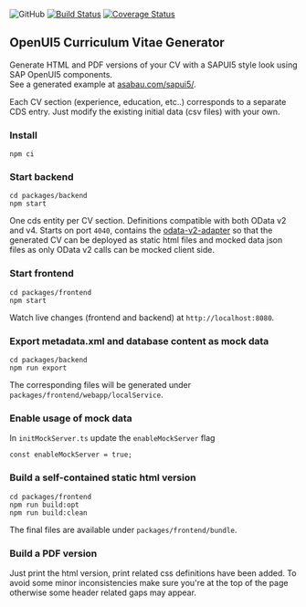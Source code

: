 ![GitHub](https://img.shields.io/github/license/a1sabau/openui5-cv-generator%20)
[![Build Status](https://github.com/a1sabau/openui5-cv-generator/workflows/Tests/badge.svg)](https://github.com/a1sabau/openui5-cv-generator/actions?query=workflow%3ATests)
[![Coverage Status](https://coveralls.io/repos/github/a1sabau/openui5-cv-generator/badge.svg?branch=main)](https://coveralls.io/github/a1sabau/openui5-cv-generator?branch=main)

## OpenUI5 Curriculum Vitae Generator

Generate HTML and PDF versions of your CV with a SAPUI5 style look using SAP OpenUI5 components. \
See a generated example at [asabau.com/sapui5/](https://asabau.com/sapui5/).

Each CV section (experience, education, etc..) corresponds to a separate CDS entry. Just modify the existing initial data (csv files) with your own.

### Install

```
npm ci
```

### Start backend

```
cd packages/backend
npm start
```

One cds entity per CV section. Definitions compatible with both OData v2 and v4.
Starts on port `4040`, contains the [odata-v2-adapter](https://github.com/cap-js-community/odata-v2-adapter) so that the generated CV can be deployed as static html files and mocked data json files as only OData v2 calls can be mocked client side.

### Start frontend

```
cd packages/frontend
npm start
```

Watch live changes (frontend and backend) at `http://localhost:8080`.

### Export metadata.xml and database content as mock data

```
cd packages/backend
npm run export
```

The corresponding files will be generated under `packages/frontend/webapp/localService`.

### Enable usage of mock data

In `initMockServer.ts` update the `enableMockServer` flag

```
const enableMockServer = true;
```

### Build a self-contained static html version

```
cd packages/frontend
npm run build:opt
npm run build:clean
```

The final files are available under `packages/frontend/bundle`.

### Build a PDF version

Just print the html version, print related css definitions have been added.
To avoid some minor inconsistencies make sure you're at the top of the page otherwise some header related gaps may appear.
